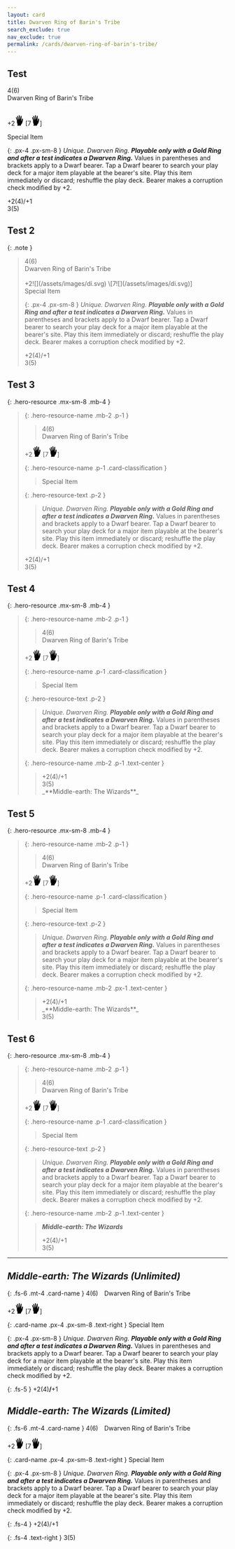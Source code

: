 ```yaml
---
layout: card
title: Dwarven Ring of Barin's Tribe
search_exclude: true
nav_exclude: true
permalink: /cards/dwarven-ring-of-barin's-tribe/
---
```


## Test

<div class="card-mp">4(6)</div>
<div class="card-name">Dwarven Ring of Barin's Tribe</div><br>

+2![](/assets/images/di.svg) \[7![](/assets/images/di.svg)]

<div class="card-classification">Special Item</div>

{: .px-4 .px-sm-8 }
_Unique. Dwarven Ring._ ***Playable only with a Gold Ring and after a test indicates a Dwarven Ring.*** Values in parentheses and brackets apply to a Dwarf bearer. Tap a Dwarf bearer to search your play deck for a major item playable at the bearer's site. Play this item immediately or discard; reshuffle the play deck. Bearer makes a corruption check modified by +2.

<div class="card-shield">+2(4)/+1</div>
<div class="card-corruption">3(5)</div>


## Test 2

{: .note }
> <div class="card-mp">4(6)</div>
> <div class="card-name">Dwarven Ring of Barin's Tribe</div><br>
> +2![](/assets/images/di.svg) \[7![](/assets/images/di.svg)]
>
> <div class="card-classification">Special Item</div>
>
> {: .px-4 .px-sm-8 }
> _Unique. Dwarven Ring._ ***Playable only with a Gold Ring and after a test indicates a Dwarven Ring.*** Values in parentheses and brackets apply to a Dwarf bearer. Tap a Dwarf bearer to search your play deck for a major item playable at the bearer's site. Play this item immediately or discard; reshuffle the play deck. Bearer makes a corruption check modified by +2.
> 
> <div class="card-shield">+2(4)/+1</div>
> <div class="card-corruption">3(5)</div>
> 

## Test 3

{: .hero-resource .mx-sm-8 .mb-4 }
> {: .hero-resource-name .mb-2 .p-1 }
> > <div class="card-mp">4(6)</div>
> > <div class="card-name">Dwarven Ring of Barin's Tribe</div>
> 
> +2![](/assets/images/di.svg) \[7![](/assets/images/di.svg)]
> 
> {: .hero-resource-name .p-1 .card-classification }
> > Special Item
> 
> {: .hero-resource-text .p-2 }
> > _Unique. Dwarven Ring._ ***Playable only with a Gold Ring and after a test indicates a Dwarven Ring.*** Values in parentheses and brackets apply to a Dwarf bearer. Tap a Dwarf bearer to search your play deck for a major item playable at the bearer's site. Play this item immediately or discard; reshuffle the play deck. Bearer makes a corruption check modified by +2.
> 
> <div class="card-shield">+2(4)/+1</div>
> <div class="card-corruption">3(5)</div>
> 


## Test 4

{: .hero-resource .mx-sm-8 .mb-4 }
> {: .hero-resource-name .mb-2 .p-1 }
> > <div class="card-mp">4(6)</div>
> > <div class="card-name">Dwarven Ring of Barin's Tribe</div>
> 
> +2![](/assets/images/di.svg) \[7![](/assets/images/di.svg)]
> 
> {: .hero-resource-name .p-1 .card-classification }
> > Special Item
> 
> {: .hero-resource-text .p-2 }
> > _Unique. Dwarven Ring._ ***Playable only with a Gold Ring and after a test indicates a Dwarven Ring.*** Values in parentheses and brackets apply to a Dwarf bearer. Tap a Dwarf bearer to search your play deck for a major item playable at the bearer's site. Play this item immediately or discard; reshuffle the play deck. Bearer makes a corruption check modified by +2.
> 
> {: .hero-resource-name .mb-2 .p-1 .text-center }
> > <div class="card-shield">+2(4)/+1</div>
> > <div class="card-corruption">3(5)</div>
> > _**Middle-earth: The Wizards**_

## Test 5

{: .hero-resource .mx-sm-8 .mb-4 }
> {: .hero-resource-name .mb-2 .p-1 }
> > <div class="card-mp">4(6)</div>
> > <div class="card-name">Dwarven Ring of Barin's Tribe</div>
> 
> +2![](/assets/images/di.svg) \[7![](/assets/images/di.svg)]
> 
> {: .hero-resource-name .p-1 .card-classification }
> > Special Item
> 
> {: .hero-resource-text .p-2 }
> > _Unique. Dwarven Ring._ ***Playable only with a Gold Ring and after a test indicates a Dwarven Ring.*** Values in parentheses and brackets apply to a Dwarf bearer. Tap a Dwarf bearer to search your play deck for a major item playable at the bearer's site. Play this item immediately or discard; reshuffle the play deck. Bearer makes a corruption check modified by +2.
> 
> {: .hero-resource-name .mb-2 .px-1 .text-center }
> > <div class="card-shield">+2(4)/+1</div>
> > _**Middle-earth: The Wizards**_
> > <div class="card-corruption">3(5)</div>

## Test 6

{: .hero-resource .mx-sm-8 .mb-4 }
> {: .hero-resource-name .mb-2 .p-1 }
> > <div class="card-mp">4(6)</div>
> > <div class="card-name">Dwarven Ring of Barin's Tribe</div>
> 
> +2![](/assets/images/di.svg) \[7![](/assets/images/di.svg)]
> 
> {: .hero-resource-name .p-1 .card-classification }
> > Special Item
> 
> {: .hero-resource-text .p-2 }
> > _Unique. Dwarven Ring._ ***Playable only with a Gold Ring and after a test indicates a Dwarven Ring.*** Values in parentheses and brackets apply to a Dwarf bearer. Tap a Dwarf bearer to search your play deck for a major item playable at the bearer's site. Play this item immediately or discard; reshuffle the play deck. Bearer makes a corruption check modified by +2.
> 
> {: .hero-resource-name .mb-2 .p-1 .text-center }
> > _**Middle-earth: The Wizards**_
> > <div class="card-shield">+2(4)/+1</div>
> > <div class="card-corruption">3(5)</div>

---


## _Middle-earth: The Wizards (Unlimited)_

{: .fs-6 .mt-4 .card-name }
4(6)&emsp;Dwarven Ring of Barin's Tribe

+2![](/assets/images/di.svg) \[7![](/assets/images/di.svg)]
 
{: .card-name .px-4 .px-sm-8 .text-right }
Special Item

{: .px-4 .px-sm-8 }
_Unique. Dwarven Ring._ ***Playable only with a Gold Ring and after a test indicates a Dwarven Ring.*** Values in parentheses and brackets apply to a Dwarf bearer. Tap a Dwarf bearer to search your play deck for a major item playable at the bearer's site. Play this item immediately or discard; reshuffle the play deck. Bearer makes a corruption check modified by +2.

{: .fs-5 } 
+2(4)**/**+1

## _Middle-earth: The Wizards (Limited)_

{: .fs-6 .mt-4 .card-name }
4(6)&emsp;Dwarven Ring of Barin's Tribe

+2![](/assets/images/di.svg) \[7![](/assets/images/di.svg)]
 
{: .card-name .px-4 .px-sm-8 .text-right }
Special Item

{: .px-4 .px-sm-8 }
_Unique. Dwarven Ring._ ***Playable only with a Gold Ring and after a test indicates a Dwarven Ring.*** Values in parentheses and brackets apply to a Dwarf bearer. Tap a Dwarf bearer to search your play deck for a major item playable at the bearer's site. Play this item immediately or discard; reshuffle the play deck. Bearer makes a corruption check modified by +2.

{: .fs-4 } 
+2(4)/+1

{: .fs-4 .text-right }
3(5)
